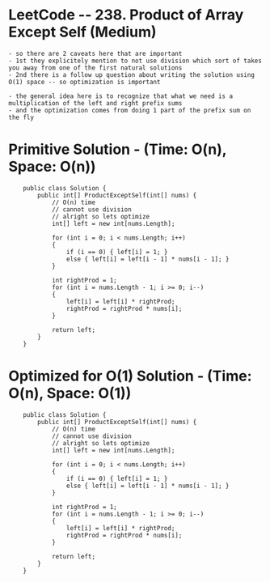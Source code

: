 # LeetCode -- 238. Product of Array Except Self (Medium)

    - so there are 2 caveats here that are important
    - 1st they explicitely mention to not use division which sort of takes you away from one of the first natural solutions
    - 2nd there is a follow up question about writing the solution using O(1) space -- so optimization is important

    - the general idea here is to recognize that what we need is a multiplication of the left and right prefix sums
    - and the optimization comes from doing 1 part of the prefix sum on the fly


# Primitive Solution - (Time: O(n), Space: O(n))

        public class Solution {
            public int[] ProductExceptSelf(int[] nums) {      
                // O(n) time
                // cannot use division
                // alright so lets optimize        
                int[] left = new int[nums.Length];

                for (int i = 0; i < nums.Length; i++)
                {
                    if (i == 0) { left[i] = 1; }
                    else { left[i] = left[i - 1] * nums[i - 1]; }
                }

                int rightProd = 1;
                for (int i = nums.Length - 1; i >= 0; i--)
                {
                    left[i] = left[i] * rightProd;
                    rightProd = rightProd * nums[i];
                }

                return left;     
            }
        }



# Optimized for O(1) Solution - (Time: O(n), Space: O(1))

        public class Solution {
            public int[] ProductExceptSelf(int[] nums) {      
                // O(n) time
                // cannot use division
                // alright so lets optimize        
                int[] left = new int[nums.Length];

                for (int i = 0; i < nums.Length; i++)
                {
                    if (i == 0) { left[i] = 1; }
                    else { left[i] = left[i - 1] * nums[i - 1]; }
                }

                int rightProd = 1;
                for (int i = nums.Length - 1; i >= 0; i--)
                {
                    left[i] = left[i] * rightProd;
                    rightProd = rightProd * nums[i];
                }

                return left;     
            }
        }








